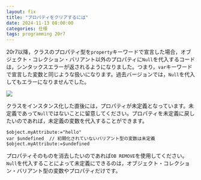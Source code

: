 ```yaml
---
layout: fix
title: "プロパティをクリアするには"
date: 2024-11-13 08:00:00
categories: 仕様
tags: programming 20r7
---
```


20r7以降，クラスのプロパティ型を`property`キーワードで宣言した場合，オブジェクト・コレクション・バリアント以外のプロパティに`Null`を代入するコードは，シンタックスエラーが返されるようになりました。つまり，`var`キーワードで宣言した変数と同じような扱いになります。過去バージョンでは，`Null`を代入してもエラーになりませんでした。

![](https://github.com/user-attachments/assets/dfe4a8a9-29a8-4226-a861-9316ba3060dc)

クラスをインスタンス化した直後には，プロパティが未定義となっています。未定義であって`Null`ではないことに留意してください。プロパティを未定義に戻したいのであれば，未定義の変数を代入することができます。

```4d
$object.myAttribute:="hello"
var $undefined  // 初期化されていないバリアント型の変数は未定義
$object.myAttribute:=$undefined
```
プロパティそのものを消去したいのであれば`OB REMOVE`を使用してください。`Null`を代入することによって未定義にできるのは，オブジェクト・コレクション・バリアント型の変数やプロパティだけです。